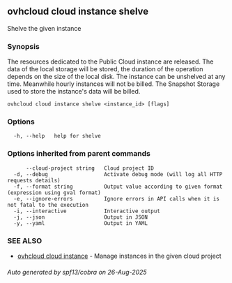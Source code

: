 ## ovhcloud cloud instance shelve

Shelve the given instance

### Synopsis

The resources dedicated to the Public Cloud instance are released.
The data of the local storage will be stored, the duration of the operation depends on the size of the local disk.
The instance can be unshelved at any time. Meanwhile hourly instances will not be billed.
The Snapshot Storage used to store the instance's data will be billed.

```
ovhcloud cloud instance shelve <instance_id> [flags]
```

### Options

```
  -h, --help   help for shelve
```

### Options inherited from parent commands

```
      --cloud-project string   Cloud project ID
  -d, --debug                  Activate debug mode (will log all HTTP requests details)
  -f, --format string          Output value according to given format (expression using gval format)
  -e, --ignore-errors          Ignore errors in API calls when it is not fatal to the execution
  -i, --interactive            Interactive output
  -j, --json                   Output in JSON
  -y, --yaml                   Output in YAML
```

### SEE ALSO

* [ovhcloud cloud instance](ovhcloud_cloud_instance.md)	 - Manage instances in the given cloud project

###### Auto generated by spf13/cobra on 26-Aug-2025
